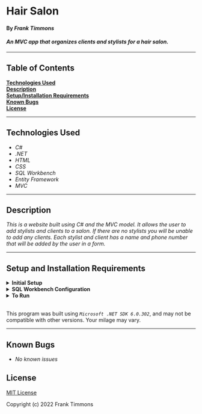 # Hair Salon

#### By _**Frank Timmons**_  

#### _An MVC app that organizes clients and stylists for a hair salon._  

---

## Table of Contents

**[Technologies Used](#technologies-used)  
[Description](#description)  
[Setup/Installation Requirements](#setup-and-installation-requirements)  
[Known Bugs](#known-bugs)  
[License](#license)**

---

## Technologies Used

* _C#_
* _.NET_
* _HTML_
* _CSS_
* _SQL Workbench_
* _Entity Framework_
* _MVC_

---
## Description

_This is a website built using C# and the MVC model. It allows the user to add stylists and clients to a salon. If there are no stylists you will be unable to add any clients. Each stylist and client has a name and phone number that will be added by the user in a form._

---
## Setup and Installation Requirements

<details>
<summary><strong>Initial Setup</strong></summary>
<ol>
<li>Copy the git repository url: https://github.com/FrankTimmons/HairSalon.Solution
<li>Open a shell program and navigate to your desktop.
<li>Clone the repository for this project using the "git clone" command and including the copied URL.
<li>While still in the shell program, navigate to the root directory of the newly created file named "HairSalon.Solution".
<li>From the root directory, navigate to the "HairSalon" directory.
<li>Move onto "SQL Workbench" instructions below to re-create database necessary to run this project.
<br>
</details>

<details>
<summary><strong>SQL Workbench Configuration</strong></summary>
<ol>
<li>Create an appsetting.json file in the "HairSalon" directory of the project*  
   <pre>HairSalon.Solution
   └── HairSalon
    └── appsetting.json</pre>
<li> Insert the following code** : <br>

<pre>{
  "ConnectionStrings": {
    "DefaultConnection": "Server=localhost;Port=3306;database=frank_timmons;uid=root;pwd=[YOUR-PASSWORD-HERE];"
  }
}</pre>
<small>*note: you must include your password in the code block section labeled "YOUR-PASSWORD-HERE".</small><br>
<small>**note: if you plan to push this cloned project to a public-facing repository, remember to add the appsettings.json file to your .gitignore before doing so.</small>

<li>Once "appsettings.json" file has been created, navigate back to SQL Workbench.
<li>Import the database named "frank_timmons.sql" from the root directory of the project.<br><br>
How to Import a Database:
<ol> 
  <li>Open SQL Workbench.
  <li>Navigate to "Administration" tab in SQL Workbench.
  <li>Click "Data Import/Restore".
  <li>Select the radio button "Import from Self-Contained File" and include file path to the sql file of this project you cloned to your machine (frank_timmons.sql).
  <li>In "Default Schema to be Imported to" click "New".
  <li>Name the schema "frank_timmons" then click "OK".
  <li>Once named, switch to "Import Progress" tab and click "Start Import".
  
</details>

<details>
<summary><strong>To Run</strong></summary>
Navigate to:  
   <pre>HairSalon.Solution
   └── <strong>HairSalon</strong></pre>

Run ```$ dotnet restore``` in the console.<br>
Run ```$ dotnet run``` in the console
</details>
<br>

This program was built using *`Microsoft .NET SDK 6.0.302`*, and may not be compatible with other versions. Your milage may vary.

---
## Known Bugs

* _No known issues_

## License

[MIT License](/LICENSE)

Copyright (c) 2022 Frank Timmons